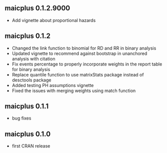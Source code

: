 ## maicplus 0.1.2.9000

- Add vignette about proportional hazards

## maicplus 0.1.2

- Changed the link function to binomial for RD and RR in binary analysis
- Updated vignette to recommend against bootstrap in unanchored analysis with citation
- Fix events percentage to properly incorporate weights in the report table for binary analysis
- Replace quantile function to use matrixStats package instead of desctools package
- Added testing PH assumptions vignette
- Fixed the issues with merging weights using match function

## maicplus 0.1.1

- bug fixes

## maicplus 0.1.0

- first CRAN release
